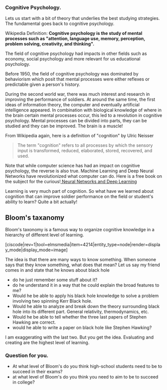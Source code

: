 ### Cognitive Psychology. 

Lets us start with a bit of theory that underlies the best studying strategies. The fundamental goes back to cognitive psychology.

Wikipedia Definition: **Cognitive psychology is the study of mental processes such as "attention, language use, memory, perception, problem solving, creativity, and thinking".**

The field of cognitive psychology had impacts in other fields such as economy, social psychology and more relevant for us educational psychology. 

Before 1950, the field of cognitive psychology was dominated by behaviorism which posit that mental processes were either reflexes or predictable given a person's history. 

During the second world war, there was much interest and research in improving the performance of soldiers. At around the same time, the first ideas of information theory, the computer and eventually artificial intelligence appeared. In combination with biological knowledge of where in the brain certain mental processes occur, this led to a revolution in cognitive psychology. Mental processes can be divided into parts, they can be studied and they can be improved. The brain is a muscle! 

From Wikipedia again, here is a definition of "cognition" by Ulric Neisser

> The term "cognition" refers to all processes by which the sensory input is transformed, reduced, elaborated, stored, recovered, and used.


Note that while computer science has had an impact on cognitive psychology, the reverse is also true. Machine Learning and Deep Neural Networks have revolutionized what computer can do. Here is a free book on the subject for the curious!<a target = "_blank" href="http://neuralnetworksanddeeplearning.com/index.html"> Neural Networks and Deep Learning</a> 

Learning is very much part of cognition. So what have we learned about cognition that can improve soldier performance on the field or student's ability to learn? Quite a bit actually!

## Bloom's taxanomy 

Bloom's taxonomy is a famous way to organize cognitive knowledge in a hierarchy of different level of learning. 

[ciscode|rev=1|tool=elmsmedia|item=4214|entity_type=node|render=display_mode|display_mode=image] 

The idea is that there are many ways to know something. When someone says that they know something, what does that mean? Let us say my friend comes in and state that he knows about black hole

* do he just remember some stuff about it?
* do he understand it in a way that he could explain the broad features to me?
* Would he be able to apply his black hole knowledge to solve a problem involving two spinning Kerr Black hole.
* Would he able to analyze and break down the theory surrounding black hole into its different part. General relativity, thermodynamics, etc. 
* Would he be able to tell whether the three last papers of Stephen Hawking are correct. 
* would he able to write a paper on black hole like Stephen Hawking?

<lrndesign-sidenote label="Instructor Note" icon="bookmark" bg-color="#c2e5f2">
I am exaggerating with the last two. But you get the idea. Evaluating and creating are the highest level of learning. 
</lrndesign-sidenote>


### Question for you. 

* At what level of Bloom's do you think high-school students need to be to succeed in their exams?
* at what level of Bloom's do you think you need to aim to be to succeed in college?



